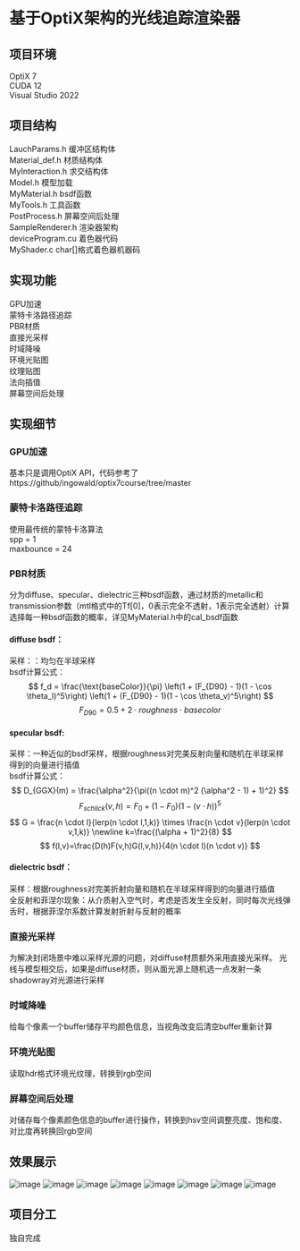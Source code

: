 # 基于OptiX架构的光线追踪渲染器

## 项目环境
OptiX 7  
CUDA 12  
Visual Studio 2022

## 项目结构
LauchParams.h 缓冲区结构体  
Material_def.h 材质结构体  
MyInteraction.h 求交结构体  
Model.h 模型加载  
MyMaterial.h bsdf函数   
MyTools.h 工具函数  
PostProcess.h 屏幕空间后处理  
SampleRenderer.h 渲染器架构  
deviceProgram.cu 着色器代码  
MyShader.c char[]格式着色器机器码



## 实现功能
GPU加速  
蒙特卡洛路径追踪  
PBR材质  
直接光采样  
时域降噪  
环境光贴图   
纹理贴图  
法向插值  
屏幕空间后处理  

## 实现细节

### GPU加速
基本只是调用OptiX API，代码参考了
https://github/ingowald/optix7course/tree/master

### 蒙特卡洛路径追踪
使用最传统的蒙特卡洛算法  
spp = 1  
maxbounce = 24

### PBR材质
分为diffuse、specular、dielectric三种bsdf函数，通过材质的metallic和transmission参数（mtl格式中的Tf[0]，0表示完全不透射，1表示完全透射）计算选择每一种bsdf函数的概率，详见MyMaterial.h中的cal_bsdf函数

#### diffuse bsdf：  
采样：：均匀在半球采样  
bsdf计算公式：
$$
f_d = \frac{\text{baseColor}}{\pi} \left(1 + (F_{D90} - 1)(1 - \cos \theta_l)^5\right) \left(1 + (F_{D90} - 1)(1 - \cos \theta_v)^5\right)
$$
$$
F_{D90} = 0.5+2 \cdot roughness \cdot basecolor
$$


#### specular bsdf:  
采样：一种近似的bsdf采样，根据roughness对完美反射向量和随机在半球采样得到的向量进行插值  
bsdf计算公式：  
$$
D_{GGX}(m) = \frac{\alpha^2}{\pi((n \cdot m)^2 (\alpha^2 - 1) + 1)^2}
$$
$$
F_{schlick}(v,h)=F_0+(1-F_0)(1-(v \cdot h))^5
$$
$$
G = \frac{n \cdot l}{lerp(n \cdot l,1,k)} \times \frac{n \cdot v}{lerp(n \cdot v,1,k)}
\newline
k=\frac{(\alpha + 1)^2}{8}
$$
$$
f(l,v)=\frac{D(h)F(v,h)G(l,v,h)}{4(n \cdot l)(n \cdot v)}
$$


#### dielectric bsdf：  
采样：根据roughness对完美折射向量和随机在半球采样得到的向量进行插值  
全反射和菲涅尔现象：从介质射入空气时，考虑是否发生全反射，同时每次光线弹舌时，根据菲涅尔系数计算发射折射与反射的概率


### 直接光采样
为解决封闭场景中难以采样光源的问题，对diffuse材质额外采用直接光采样。
光线与模型相交后，如果是diffuse材质，则从面光源上随机选一点发射一条shadowray对光源进行采样

### 时域降噪
给每个像素一个buffer储存平均颜色信息，当视角改变后清空buffer重新计算

### 环境光贴图  
读取hdr格式环境光纹理，转换到rgb空间

### 屏幕空间后处理
对储存每个像素颜色信息的buffer进行操作，转换到hsv空间调整亮度、饱和度、对比度再转换回rgb空间

## 效果展示
![image](img/01.png)
![image](img/02.jpeg)
![image](img/03.png)
![image](img/04.png)
![image](img/05.png)
![image](img/08.png)
![image](img/06.jpeg)
![image](img/07.png)
## 项目分工
独自完成

